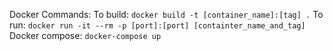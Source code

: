 Docker Commands: 
To build: `docker build -t [container_name]:[tag] .`
To run: `docker run -it --rm -p [port]:[port] [containter_name_and_tag]`
Docker compose: `docker-compose up` 
